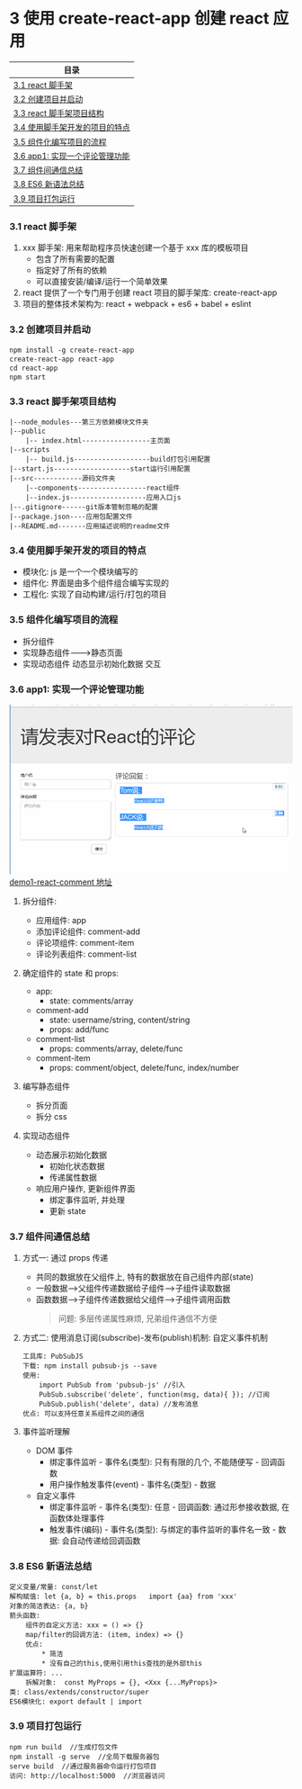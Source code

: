 # <a id="three-one">3 使用 create-react-app 创建 react 应用</a>

| 目录                                          |
| --------------------------------------------- |
| [3.1 react 脚手架](#three-one)                |
| [3.2 创建项目并启动](#three-two)              |
| [3.3 react 脚手架项目结构](#three-three)      |
| [3.4 使用脚手架开发的项目的特点](#three-four) |
| [3.5 组件化编写项目的流程](#three-five)       |
| [3.6 app1: 实现一个评论管理功能](#three-six)       |
| [3.7 组件间通信总结](#three-seven)       |
| [3.8 ES6 新语法总结](#three-eight)       |
| [3.9 项目打包运行](#three-nine)       |

### <a id="three-one" class='part-part'>3.1 react 脚手架</a>

1. xxx 脚手架: 用来帮助程序员快速创建一个基于 xxx 库的模板项目
   - 包含了所有需要的配置
   - 指定好了所有的依赖
   - 可以直接安装/编译/运行一个简单效果
2. react 提供了一个专门用于创建 react 项目的脚手架库: create-react-app
3. 项目的整体技术架构为: react + webpack + es6 + babel + eslint

### <a id="three-two" class='part-part'>3.2 创建项目并启动</a>

```
npm install -g create-react-app
create-react-app react-app
cd react-app
npm start
```

### <a id="three-three" class='part-part'>3.3 react 脚手架项目结构</a>

```
|--node_modules---第三方依赖模块文件夹
|--public
    |-- index.html-----------------主页面
|--scripts
    |-- build.js-------------------build打包引用配置
|--start.js-------------------start运行引用配置
|--src------------源码文件夹
    |--components-----------------react组件
    |--index.js-------------------应用入口js
|--.gitignore------git版本管制忽略的配置
|--package.json----应用包配置文件
|--README.md-------应用描述说明的readme文件
```

### <a id="three-four" class='part-part'>3.4 使用脚手架开发的项目的特点</a>

- 模块化: js 是一个一个模块编写的
- 组件化: 界面是由多个组件组合编写实现的
- 工程化: 实现了自动构建/运行/打包的项目

### <a id="three-five" class='part-part'>3.5 组件化编写项目的流程</a>

- 拆分组件
- 实现静态组件--->静态页面
- 实现动态组件
  动态显示初始化数据
  交互

### <a id="three-six" class='part-part'>3.6 app1: 实现一个评论管理功能</a>

![demo1-react-comment](./images/demo_comment.gif)
[demo1-react-comment 地址](https://github.com/WTxiaomage/learning-repository/tree/master/React/demo/demo1-react-comment)

1. 拆分组件:

   - 应用组件: app
   - 添加评论组件: comment-add
   - 评论项组件: comment-item
   - 评论列表组件: comment-list

2. 确定组件的 state 和 props:

   - app:
     - state: comments/array
   - comment-add
     - state: username/string, content/string
     - props: add/func
   - comment-list
     - props: comments/array, delete/func
   - comment-item
     - props: comment/object, delete/func, index/number

3. 编写静态组件

   - 拆分页面
   - 拆分 css

4. 实现动态组件

   - 动态展示初始化数据
     - 初始化状态数据
     - 传递属性数据
   - 响应用户操作, 更新组件界面
     - 绑定事件监听, 并处理
     - 更新 state

### <a id="three-seven" class='part-part'>3.7 组件间通信总结</a>

1. 方式一: 通过 props 传递

   - 共同的数据放在父组件上, 特有的数据放在自己组件内部(state)
   - 一般数据-->父组件传递数据给子组件-->子组件读取数据
   - 函数数据-->子组件传递数据给父组件-->子组件调用函数
     > 问题: 多层传递属性麻烦, 兄弟组件通信不方便

2. 方式二: 使用消息订阅(subscribe)-发布(publish)机制: 自定义事件机制

   ```
   工具库: PubSubJS
   下载: npm install pubsub-js --save
   使用:
       import PubSub from 'pubsub-js' //引入
       PubSub.subscribe('delete', function(msg, data){ }); //订阅
       PubSub.publish('delete', data) //发布消息
   优点: 可以支持任意关系组件之间的通信
   ```

3. 事件监听理解

   - DOM 事件
     - 绑定事件监听 - 事件名(类型): 只有有限的几个, 不能随便写 - 回调函数
     - 用户操作触发事件(event) - 事件名(类型) - 数据
   - 自定义事件
     - 绑定事件监听 - 事件名(类型): 任意 - 回调函数: 通过形参接收数据, 在函数体处理事件
     - 触发事件(编码) - 事件名(类型): 与绑定的事件监听的事件名一致 - 数据: 会自动传递给回调函数

### <a id="three-eight" class='part-part'>3.8 ES6 新语法总结</a>

```
定义变量/常量: const/let
解构赋值: let {a, b} = this.props   import {aa} from 'xxx'
对象的简洁表达: {a, b}
箭头函数:
    组件的自定义方法: xxx = () => {}
    map/filter的回调方法: (item, index) => {}
    优点:
        * 简洁
        * 没有自己的this,使用引用this查找的是外部this
扩展运算符: ...
    拆解对象:  const MyProps = {}, <Xxx {...MyProps}>
类: class/extends/constructor/super
ES6模块化: export default | import
```

### <a id="three-nine" class='part-part'>3.9 项目打包运行</a>

```
npm run build  //生成打包文件
npm install -g serve  //全局下载服务器包
serve build  //通过服务器命令运行打包项目
访问: http://localhost:5000  //浏览器访问
```
